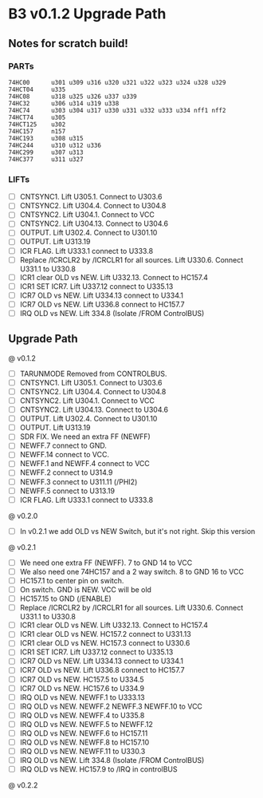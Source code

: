 # B3 v0.1.2 Upgrade Path

## Notes for scratch build!

### PARTs

```
74HC00      u301 u309 u316 u320 u321 u322 u323 u324 u328 u329              
74HCT04     u335                                                           
74HC08      u318 u325 u326 u337 u339                                       
74HC32      u306 u314 u319 u338                                            
74HC74      u303 u304 u317 u330 u331 u332 u333 u334 nff1 nff2                 
74HCT74     u305                                                           
74HCT125    u302                                                           
74HC157     n157                                                           
74HC193     u308 u315                                                      
74HC244     u310 u312 u336                                                 
74HC299     u307 u313                                                      
74HC377     u311 u327                                                      
```

### LIFTs

- [ ] CNTSYNC1. Lift U305.1. Connect to U303.6
- [ ] CNTSYNC2. Lift U304.4. Connect to U304.8
- [ ] CNTSYNC2. Lift U304.1. Connect to VCC
- [ ] CNTSYNC2. Lift U304.13. Connect to U304.6
- [ ] OUTPUT. Lift U302.4. Connect to U301.10
- [ ] OUTPUT. Lift U313.19
- [ ] ICR FLAG. Lift U333.1 connect to U333.8
- [ ] Replace /ICRCLR2 by /ICRCLR1 for all sources. Lift U330.6. Connect U331.1 to U330.8
- [ ] ICR1 clear OLD vs NEW. Lift U332.13. Connect to HC157.4
- [ ] ICR1 SET ICR7. Lift U337.12 connect to U335.13
- [ ] ICR7 OLD vs NEW. Lift U334.13 connect to U334.1
- [ ] ICR7 OLD vs NEW. Lift U336.8 connect to HC157.7
- [ ] IRQ OLD vs NEW. Lift 334.8 (Isolate /FROM ControlBUS)

## Upgrade Path

@ v0.1.2
- [ ] TARUNMODE Removed from CONTROLBUS.
- [ ] CNTSYNC1. Lift U305.1. Connect to U303.6
- [ ] CNTSYNC2. Lift U304.4. Connect to U304.8
- [ ] CNTSYNC2. Lift U304.1. Connect to VCC
- [ ] CNTSYNC2. Lift U304.13. Connect to U304.6
- [ ] OUTPUT. Lift U302.4. Connect to U301.10
- [ ] OUTPUT. Lift U313.19
- [ ] SDR FIX. We need an extra FF (NEWFF)
- [ ] NEWFF.7 connect to GND.
- [ ] NEWFF.14 connect to VCC.
- [ ] NEWFF.1 and NEWFF.4 connect to VCC
- [ ] NEWFF.2 connect to U314.9
- [ ] NEWFF.3 connect to U311.11 (/PHI2)
- [ ] NEWFF.5 connect to U313.19
- [ ] ICR FLAG. Lift U333.1 connect to U333.8

@ v0.2.0
- [ ] In v0.2.1 we add OLD vs NEW Switch, but it's not right. Skip this version

@ v0.2.1
- [ ] We need one extra FF (NEWFF). 7 to GND 14 to VCC
- [ ] We also need one 74HC157 and a 2 way switch. 8 to GND 16 to VCC
- [ ] HC157.1 to center pin on switch.
- [ ] On switch. GND is NEW. VCC will be old
- [ ] HC157.15 to GND (/ENABLE)
- [ ] Replace /ICRCLR2 by /ICRCLR1 for all sources. Lift U330.6. Connect U331.1 to U330.8
- [ ] ICR1 clear OLD vs NEW. Lift U332.13. Connect to HC157.4
- [ ] ICR1 clear OLD vs NEW. HC157.2 connect to U331.13
- [ ] ICR1 clear OLD vs NEW. HC157.3 connect to U330.6
- [ ] ICR1 SET ICR7. Lift U337.12 connect to U335.13
- [ ] ICR7 OLD vs NEW. Lift U334.13 connect to U334.1
- [ ] ICR7 OLD vs NEW. Lift U336.8 connect to HC157.7
- [ ] ICR7 OLD vs NEW. HC157.5 to U334.5
- [ ] ICR7 OLD vs NEW. HC157.6 to U334.9
- [ ] IRQ OLD vs NEW. NEWFF.1 to U333.13
- [ ] IRQ OLD vs NEW. NEWFF.2 NEWFF.3 NEWFF.10 to VCC
- [ ] IRQ OLD vs NEW. NEWFF.4 to U335.8
- [ ] IRQ OLD vs NEW. NEWFF.5 to NEWFF.12
- [ ] IRQ OLD vs NEW. NEWFF.6 to HC157.11
- [ ] IRQ OLD vs NEW. NEWFF.8 to HC157.10
- [ ] IRQ OLD vs NEW. NEWFF.11 to U330.3
- [ ] IRQ OLD vs NEW. Lift 334.8 (Isolate /FROM ControlBUS)
- [ ] IRQ OLD vs NEW. HC157.9 to /IRQ in controlBUS

@ v0.2.2